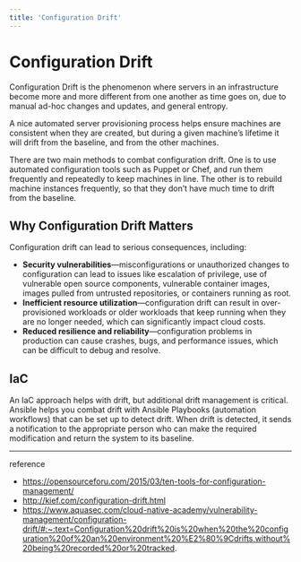 ```yaml
---
title: 'Configuration Drift'
---
```

# Configuration Drift

Configuration Drift is the phenomenon where servers in an infrastructure become more and more different from one another as time goes on, due to manual ad-hoc changes and updates, and general entropy.

A nice automated server provisioning process helps ensure machines are consistent when they are created, but during a given machine’s lifetime it will drift from the baseline, and from the other machines.

There are two main methods to combat configuration drift. One is to use automated configuration tools such as Puppet or Chef, and run them frequently and repeatedly to keep machines in line. The other is to rebuild machine instances frequently, so that they don’t have much time to drift from the baseline.

## Why Configuration Drift Matters

Configuration drift can lead to serious consequences, including:

- **Security vulnerabilities**—misconfigurations or unauthorized changes to configuration can lead to issues like escalation of privilege, use of vulnerable open source components, vulnerable container images, images pulled from untrusted repositories, or containers running as root.
- **Inefficient resource utilization**—configuration drift can result in over-provisioned workloads or older workloads that keep running when they are no longer needed, which can significantly impact cloud costs.
- **Reduced resilience and reliability**—configuration problems in production can cause crashes, bugs, and performance issues, which can be difficult to debug and resolve.

## IaC

An IaC approach helps with drift, but additional drift management is critical. Ansible helps you combat drift with Ansible Playbooks (automation workflows) that can be set up to detect drift. When drift is detected, it sends a notification to the appropriate person who can make the required modification and return the system to its baseline. 

---
reference
- https://opensourceforu.com/2015/03/ten-tools-for-configuration-management/
- http://kief.com/configuration-drift.html
- https://www.aquasec.com/cloud-native-academy/vulnerability-management/configuration-drift/#:~:text=Configuration%20drift%20is%20when%20the%20configuration%20of%20an%20environment%20%E2%80%9Cdrifts,without%20being%20recorded%20or%20tracked.